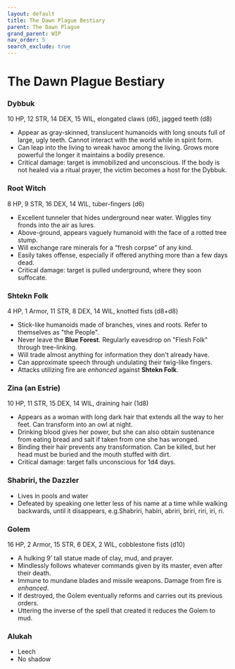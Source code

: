 ```yaml
---
layout: default
title: The Dawn Plague Bestiary
parent: The Dawn Plague
grand_parent: WIP
nav_order: 5
search_exclude: true
---
```


# The Dawn Plague Bestiary

### Dybbuk
10 HP,  12 STR, 14 DEX, 15 WIL, elongated claws (d6), jagged teeth (d8)
- Appear as gray-skinned, translucent humanoids with long snouts full of large, ugly teeth. Cannot interact with the world while in spirit form.
- Can leap into the living to wreak havoc among the living. Grows more powerful the longer it maintains a bodily presence.
- Critical damage: target is immobilized and unconscious. If the body is not healed via a ritual prayer, the victim becomes a host for the Dybbuk.

### Root Witch
8 HP, 9 STR, 16 DEX, 14 WIL, tuber-fingers (d6)
- Excellent tunneler that hides underground near water. Wiggles tiny fronds into the air as lures.
- Above-ground, appears vaguely humanoid with the face of a rotted tree stump.
- Will exchange rare minerals for a “fresh corpse” of any kind.
- Easily takes offense, especially if offered anything more than a few days dead.
- Critical damage: target is pulled underground, where they soon suffocate.

### Shtekn Folk
4 HP, 1 Armor, 11 STR, 8 DEX, 14 WIL, knotted fists (d8+d8)
- Stick-like humanoids made of branches, vines and roots. Refer to themselves as "the People".
- Never leave the **Blue Forest**. Regularly eavesdrop on "Flesh Folk" through tree-linking.
- Will trade almost anything for information they don't already have.
- Can approximate speech through undulating their twig-like fingers.
- Attacks utilizing fire are _enhanced_ against **Shtekn Folk**.

### Zina (an Estrie)
10 HP, 11 STR, 15 DEX, 14 WIL, draining hair (1d8)
- Appears as a woman with long dark hair that extends all the way to her feet. Can transform into an owl at night.
- Drinking blood gives her power, but she can also obtain sustenance from eating bread and salt if taken from one she has wronged.
- Binding their hair prevents any transformation. Can be killed, but her head must be buried and the mouth stuffed with dirt.  
- Critical damage: target falls unconscious for 1d4 days.

### Shabriri, the Dazzler
- Lives in pools and water
- Defeated by speaking one letter less of his name at a time while walking backwards, until it disappears, e.g.Shabriri, habiri, abriri, briri, riri, iri, ri.

### Golem
16 HP, 2 Armor, 15 STR, 6 DEX, 2 WIL, cobblestone fists (d10)
- A hulking 9’ tall statue made of clay, mud, and prayer.
- Mindlessly follows whatever commands given by its master, even after their death.
- Immune to mundane blades and missile weapons. Damage from fire is _enhanced_.
- If destroyed, the Golem eventually reforms and carries out its previous orders.
- Uttering the inverse of the spell that created it reduces the Golem to mud.

### Alukah
- Leech
- No shadow
